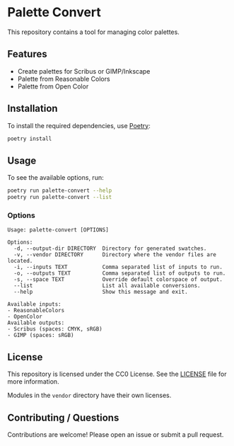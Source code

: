 # Palette Convert

This repository contains a tool for managing color palettes.

## Features

- Create palettes for Scribus or GIMP/Inkscape
- Palette from Reasonable Colors
- Palette from Open Color

## Installation

To install the required dependencies, use [Poetry](https://python-poetry.org/):

```bash
poetry install
```

## Usage

To see the available options, run:

```bash
poetry run palette-convert --help
poetry run palette-convert --list
```

### Options

```text
Usage: palette-convert [OPTIONS]

Options:
  -d, --output-dir DIRECTORY  Directory for generated swatches.
  -v, --vendor DIRECTORY      Directory where the vendor files are located.
  -i, --inputs TEXT           Comma separated list of inputs to run.
  -o, --outputs TEXT          Comma separated list of outputs to run.
  -s, --space TEXT            Override default colorspace of output.
  --list                      List all available conversions.
  --help                      Show this message and exit.
```

```text
Available inputs:
- ReasonableColors
- OpenColor
Available outputs:
- Scribus (spaces: CMYK, sRGB)
- GIMP (spaces: sRGB)
```

## License

This repository is licensed under the CC0 License. See the [LICENSE](LICENSE) file for more information.

Modules in the `vendor` directory have their own licenses.

## Contributing / Questions

Contributions are welcome! Please open an issue or submit a pull request.
